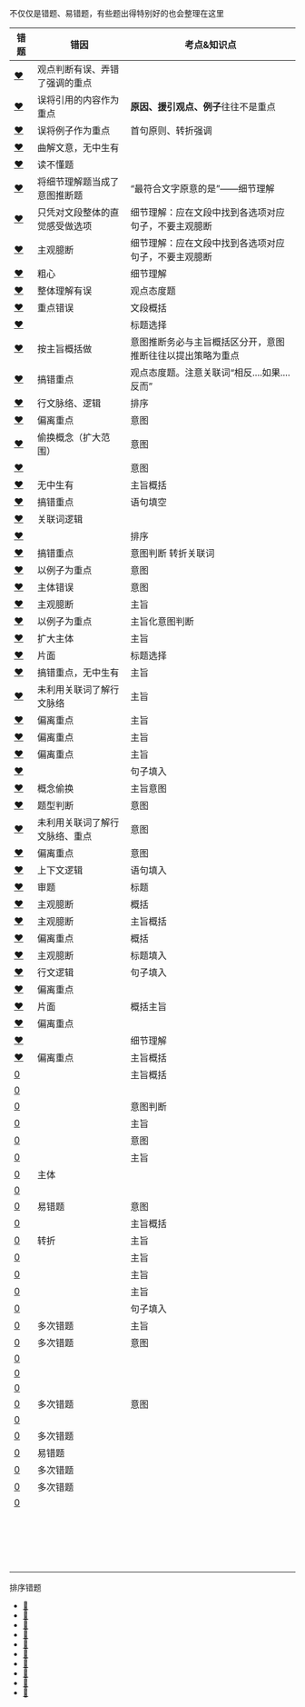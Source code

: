 



不仅仅是错题、易错题，有些题出得特别好的也会整理在这里



| 错题                                                         | 错因                           | 考点&知识点                                                |
| ------------------------------------------------------------ | ------------------------------ | ---------------------------------------------------------- |
| [❤](http://v.huatu.com/tiku/searchquestion?keyword=翻翻旧杂志&isRecommend=0&isHistory=0) | 观点判断有误、弄错了强调的重点 |                                                            |
| [❤](http://v.huatu.com/tiku/searchquestion?keyword=国际奥委会主席雅克&isRecommend=0&isHistory=0) | 误将引用的内容作为重点         | **原因、援引观点、例子**往往不是重点                       |
| [❤](http://v.huatu.com/tiku/searchquestion?keyword=掌握不到足够的讯息&isRecommend=0&isHistory=0) | 误将例子作为重点               | 首句原则、转折强调                                         |
| [❤](http://v.huatu.com/tiku/searchquestion?keyword=要想真正成为清洁能源领域的胜利者&isRecommend=0&isHistory=0) | 曲解文意，无中生有             |                                                            |
| [❤](http://v.huatu.com/tiku/searchquestion?keyword=吸引客户的基础环节&isRecommend=0&isHistory=0) | 读不懂题                       |                                                            |
| [❤](http://v.huatu.com/tiku/searchquestion?keyword=作为发展中国家，中国没有被要求限制二氧化碳排放量。&isRecommend=0&isHistory=0) | 将细节理解题当成了意图推断题   | “最符合文字原意的是”——细节理解                             |
| [❤](http://v.huatu.com/tiku/searchquestion?keyword=团购行业确有&isRecommend=0&isHistory=0) | 只凭对文段整体的直觉感受做选项 | 细节理解：应在文段中找到各选项对应句子，不要主观臆断       |
| [❤](http://v.huatu.com/tiku/searchquestion?keyword=像昆虫叮咬&isRecommend=0&isHistory=0) | 主观臆断                       | 细节理解：应在文段中找到各选项对应句子，不要主观臆断       |
| [❤](http://v.huatu.com/tiku/searchquestion?keyword=注册·微博的方式很简单&isRecommend=0&isHistory=0) | 粗心                           | 细节理解                                                   |
| [❤](http://v.huatu.com/tiku/searchquestion?keyword=是否构成抄袭&isRecommend=0&isHistory=0) | 整体理解有误                   | 观点态度题                                                 |
| [❤](http://v.huatu.com/tiku/searchquestion?keyword=夫妻间契约&isRecommend=0&isHistory=0) | 重点错误                       | 文段概括                                                   |
| [❤](http://v.huatu.com/tiku/searchquestion?keyword=机器人挑战中国制造&isRecommend=0&isHistory=0) |                                | 标题选择                                                   |
| [❤](http://v.huatu.com/tiku/searchquestion?keyword=只有独处才能找到自我&isRecommend=0&isHistory=0) | 按主旨概括做                   | 意图推断务必与主旨概括区分开，意图推断往往以提出策略为重点 |
| [❤](http://v.huatu.com/tiku/searchquestion?keyword=清代朴学的实证精神&isRecommend=0&isHistory=0) | 搞错重点                       | 观点态度题。注意关联词“相反....如果....反而”               |
| [❤](http://v.huatu.com/tiku/searchquestion?keyword=病中，其实是阅读和思考的大好&isRecommend=0&isHistory=0) | 行文脉络、逻辑                 | 排序                                                       |
| [❤](http://v.huatu.com/tiku/searchquestion?keyword=现在知识分子凭知识难以进行自我辩护&isRecommend=0&isHistory=0) | 偏离重点                       | 意图                                                       |
| [❤](http://v.huatu.com/tiku/searchquestion?keyword=如今一些人对幸福的迷惘和困惑&isRecommend=0&isHistory=0) | 偷换概念（扩大范围）           | 意图                                                       |
| [❤](http://v.huatu.com/tiku/searchquestion?keyword=科学的目标是探寻自然界的规律，&isRecommend=0&isHistory=0) |                                | 意图                                                       |
| [❤](http://v.huatu.com/tiku/searchquestion?keyword=传记是人类生命活动最为生动的记载&isRecommend=0&isHistory=0) | 无中生有                       | 主旨概括                                                   |
| [❤](http://v.huatu.com/tiku/searchquestion?keyword=密切联系群众，解决民生问题是我们加强社会建设各项工作的出发点和落脚点&isRecommend=0&isHistory=0) | 搞错重点                       | 语句填空                                                   |
| [❤](http://v.huatu.com/tiku/searchquestion?keyword=黑格尔思想所带来的哲学转向&isRecommend=0&isHistory=0) | 关联词逻辑                     |                                                            |
| [❤](http://v.huatu.com/tiku/searchquestion?keyword=珠宝的保值作用增强&isRecommend=0&isHistory=0) |                                | 排序                                                       |
| [❤](http://v.huatu.com/tiku/searchquestion?keyword=水资源的管理与制度相关&isRecommend=0&isHistory=0) | 搞错重点                       | 意图判断  转折关联词                                       |
| [❤](http://v.huatu.com/tiku/searchquestion?keyword=标语口号设计得更人文，更合理需要制定者深入地思考&isRecommend=0&isHistory=0) | 以例子为重点                   | 意图                                                       |
| [❤](http://v.huatu.com/tiku/searchquestion?keyword=煤炭时代&isRecommend=0&isHistory=0) | 主体错误                       | 意图                                                       |
| [❤](http://v.huatu.com/tiku/searchquestion?keyword=文学经典的传承&isRecommend=0&isHistory=0) | 主观臆断                       | 主旨                                                       |
| [❤](http://v.huatu.com/tiku/searchquestion?keyword=学者普遍认为地理环境对文明影响深远&isRecommend=0&isHistory=0) | 以例子为重点                   | 主旨化意图判断                                             |
| [❤](http://v.huatu.com/tiku/searchquestion?keyword=应深入发掘端午节浓厚的文化内涵&isRecommend=0&isHistory=0) | 扩大主体                       | 主旨                                                       |
| [❤](http://v.huatu.com/tiku/searchquestion?keyword=农业一旦走上正轨&isRecommend=0&isHistory=0) | 片面                           | 标题选择                                                   |
| [❤](http://v.huatu.com/tiku/searchquestion?keyword=暴胀是由一种被称作暴胀子场的势能推动的&isRecommend=0&isHistory=0) | 搞错重点，无中生有             | 主旨                                                       |
| [❤](http://v.huatu.com/tiku/searchquestion?keyword=加强空间透视的方法和技巧&isRecommend=0&isHistory=0) | 未利用关联词了解行文脉络       | 主旨                                                       |
| [❤](http://v.huatu.com/tiku/searchquestion?keyword=古代中国对云的命名&isRecommend=0&isHistory=0) | 偏离重点                       | 主旨                                                       |
| [❤](http://v.huatu.com/tiku/searchquestion?keyword=加强海马脑区的锻炼可改善记忆力&isRecommend=0&isHistory=0) | 偏离重点                       | 主旨                                                       |
| [❤](http://v.huatu.com/tiku/searchquestion?keyword=音乐教育应注重作品的道德教化&isRecommend=0&isHistory=0) | 偏离重点                       | 主旨                                                       |
| [❤](http://v.huatu.com/tiku/searchquestion?keyword=对培育社会主义核心价值观具有重要意义&isRecommend=0&isHistory=0) |                                | 句子填入                                                   |
| [❤](http://v.huatu.com/tiku/searchquestion?keyword=环境资源商品化可以更好地对环境进行保护&isRecommend=0&isHistory=0) | 概念偷换                       | 主旨意图                                                   |
| [❤](http://v.huatu.com/tiku/searchquestion?keyword=一手资料在书籍史研究中有重要价值&isRecommend=0&isHistory=0) | 题型判断                       | 意图                                                       |
| [❤](http://v.huatu.com/tiku/searchquestion?keyword=应发挥社会组织在解决产学研合作动力中的作用&isRecommend=0&isHistory=0) | 未利用关联词了解行文脉络、重点 | 意图                                                       |
| [❤](http://v.huatu.com/tiku/searchquestion?keyword=语言多样化对社会持续发展具有重要意义&isRecommend=0&isHistory=0) | 偏离重点                       | 意图                                                       |
| [❤](http://v.huatu.com/tiku/searchquestion?keyword=文化产业是一个渗透性、关联性很强的产业&isRecommend=0&isHistory=0) | 上下文逻辑                     | 语句填入                                                   |
| [❤](http://v.huatu.com/tiku/searchquestion?keyword=中微子：宇宙的使者&isRecommend=0&isHistory=0) | 审题                           | 标题                                                       |
| [❤](http://v.huatu.com/tiku/searchquestion?keyword=收入越来越向政府和资本倾斜&isRecommend=0&isHistory=0) | 主观臆断                       | 概括                                                       |
| [❤](http://v.huatu.com/tiku/searchquestion?keyword=成功可以自己定义&isRecommend=0&isHistory=0) | 主观臆断                       | 主旨概括                                                   |
| [❤](http://v.huatu.com/tiku/searchquestion?keyword=我国城镇化有很大的发展空间&isRecommend=0&isHistory=0) | 偏离重点                       | 概括                                                       |
| [❤](http://v.huatu.com/tiku/searchquestion?keyword=现在很多人对于甜味和吃糖感到排斥和恐惧&isRecommend=0&isHistory=0) | 主观臆断                       | 标题填入                                                   |
| [❤](http://v.huatu.com/tiku/searchquestion?keyword=只要改变心态，就能改变感到孤独状态&isRecommend=0&isHistory=0) | 行文逻辑                       | 句子填入                                                   |
| [❤](http://v.huatu.com/tiku/searchquestion?keyword=星团中存在着不同寻常的蓝离散星&isRecommend=0&isHistory=0) | 偏离重点                       |                                                            |
| [❤](http://v.huatu.com/tiku/searchquestion?keyword=人工智能带来社会建设的新机遇&isRecommend=0&isHistory=0) | 片面                           | 概括主旨                                                   |
| [❤](http://v.huatu.com/tiku/searchquestion?keyword=不发胖的"秘诀"&isRecommend=0&isHistory=0) | 偏离重点                       |                                                            |
| [❤](http://v.huatu.com/tiku/searchquestion?keyword=烧碱即氢氧化钠&isRecommend=0&isHistory=0) |                                | 细节理解                                                   |
| [❤](http://v.huatu.com/tiku/searchquestion?keyword=应用声控技术时代的来临&isRecommend=0&isHistory=0) | 偏离重点                       | 主旨概括                                                   |
| [0](http://v.huatu.com/tiku/searchquestion?keyword=我国目前团购网站数量不到2000家&isRecommend=0&isHistory=0) |                                | 主旨概括                                                   |
| [0](http://v.huatu.com/tiku/searchquestion?keyword=符号化的批评无助于教育和社会的进步&isRecommend=0&isHistory=0) |                                |                                                            |
| [0](http://v.huatu.com/tiku/searchquestion?keyword=与现代科技联姻&isRecommend=0&isHistory=0) |                                | 意图判断                                                   |
| [0](http://v.huatu.com/tiku/searchquestion?keyword=近代苏州的现代化进程&isRecommend=0&isHistory=0) |                                | 主旨                                                       |
| [0](http://v.huatu.com/tiku/searchquestion?keyword=倡导转变经济发展模式&isRecommend=0&isHistory=0) |                                | 意图                                                       |
| [0](http://v.huatu.com/tiku/searchquestion?keyword=艺术创作离不开民族特性&isRecommend=0&isHistory=0) |                                | 主旨                                                       |
| [0](http://v.huatu.com/tiku/searchquestion?keyword=行业收入差异反映了行业壁垒的存在&isRecommend=0&isHistory=0) | 主体                           |                                                            |
| [0](http://v.huatu.com/tiku/searchquestion?keyword=当代儒家研究学者依然没有走出轻&isRecommend=0&isHistory=0) |                                |                                                            |
| [0](http://v.huatu.com/tiku/searchquestion?keyword=利益是应对全球变暖问题的最大症结&isRecommend=0&isHistory=0) | 易错题                         | 意图                                                       |
| [0](http://v.huatu.com/tiku/searchquestion?keyword=人类应当建立尊重自然、和谐发展的价值理念&isRecommend=0&isHistory=0) |                                | 主旨概括                                                   |
| [0](http://v.huatu.com/tiku/searchquestion?keyword=微小的细菌相对于人类来说生命力更强&isRecommend=0&isHistory=0) | 转折                           | 主旨                                                       |
| [0](http://v.huatu.com/tiku/searchquestion?keyword=产权受到法律保护市场经济才能够正常运行&isRecommend=0&isHistory=0) |                                | 主旨                                                       |
| [0](http://v.huatu.com/tiku/searchquestion?keyword=是凭借自己或者他人的交易经验来进行判断的&isRecommend=0&isHistory=0) |                                | 主旨                                                       |
| [0](http://v.huatu.com/tiku/searchquestion?keyword=做善事是社会成员的权利&isRecommend=0&isHistory=0) |                                | 主旨                                                       |
| [0](http://v.huatu.com/tiku/searchquestion?keyword=我们亲眼目睹了灭绝&isRecommend=0&isHistory=0) |                                | 句子填入                                                   |
| [0](http://v.huatu.com/tiku/searchquestion?keyword=秦汉文化对于后世影响深远&isRecommend=0&isHistory=0) | 多次错题                       | 主旨                                                       |
| [0](http://v.huatu.com/tiku/searchquestion?keyword=国有企业之所以需要改革&isRecommend=0&isHistory=0) | 多次错题                       | 意图                                                       |
| [0](http://v.huatu.com/tiku/searchquestion?keyword=网络词汇是否纳入词典&isRecommend=0&isHistory=0) |                                |                                                            |
| [0](http://v.huatu.com/tiku/searchquestion?keyword=“文德”与“民德”的双向关联&isRecommend=0&isHistory=0) |                                |                                                            |
| [0](http://v.huatu.com/tiku/searchquestion?keyword=跨要素融合&isRecommend=0&isHistory=0) |                                |                                                            |
| [0](http://v.huatu.com/tiku/searchquestion?keyword=幸福传感器&isRecommend=0&isHistory=0) | 多次错题                       | 意图                                                       |
| [0](http://v.huatu.com/tiku/searchquestion?keyword=华北地区空气污染现象&isRecommend=0&isHistory=0) |                                |                                                            |
| [0](http://v.huatu.com/tiku/searchquestion?keyword=耳朵阅读灵感&isRecommend=0&isHistory=0) | 多次错题                       |                                                            |
| [0](http://v.huatu.com/tiku/searchquestion?keyword=南极科考站对当地生态环境的影响&isRecommend=0&isHistory=0) | 易错题                         |                                                            |
| [0](http://v.huatu.com/tiku/searchquestion?keyword=户籍管理体系的文化背景&isRecommend=0&isHistory=0) | 多次错题                       |                                                            |
| [0](http://v.huatu.com/tiku/searchquestion?keyword=复制与模仿的做法&isRecommend=0&isHistory=0) | 多次错题                       |                                                            |
| [0](http://v.huatu.com/tiku/searchquestion?keyword=同情的魔力&isRecommend=0&isHistory=0) |                                |                                                            |
|                                                              |                                |                                                            |
|                                                              |                                |                                                            |
|                                                              |                                |                                                            |
|                                                              |                                |                                                            |
|                                                              |                                |                                                            |
|                                                              |                                |                                                            |
|                                                              |                                |                                                            |
|                                                              |                                |                                                            |
|                                                              |                                |                                                            |
|                                                              |                                |                                                            |
|                                                              |                                |                                                            |
|                                                              |                                |                                                            |
|                                                              |                                |                                                            |
|                                                              |                                |                                                            |
|                                                              |                                |                                                            |
|                                                              |                                |                                                            |
|                                                              |                                |                                                            |
|                                                              |                                |                                                            |







排序错题

* [🍓](http://v.huatu.com/tiku/searchquestion?keyword=电磁和互联网技术的军事应用&isRecommend=0&isHistory=0)
* [🍓](http://v.huatu.com/tiku/searchquestion?keyword=即如美丑而言&isRecommend=0&isHistory=0)
* [🍓](http://v.huatu.com/tiku/searchquestion?keyword=再比如财产公开&isRecommend=0&isHistory=0)
* [🍓](http://v.huatu.com/tiku/searchquestion?keyword=理想城市一定有千万种不同的生活姿态&isRecommend=0&isHistory=0)
* [🍓](http://v.huatu.com/tiku/searchquestion?keyword=多肉植物来自高山沙漠&isRecommend=0&isHistory=0)
* [🍓](http://v.huatu.com/tiku/searchquestion?keyword=楼市远未到健康发展的程度&isRecommend=0&isHistory=0)
* [🍓](http://v.huatu.com/tiku/searchquestion?keyword=整个城市显得平和恬静&isRecommend=0&isHistory=0)
* [🍓](http://v.huatu.com/tiku/searchquestion?keyword=玛雅文化的源头是古代中国的文明&isRecommend=0&isHistory=0)
* [🍓](http://v.huatu.com/tiku/searchquestion?keyword=历史学家方豪在南京购得一批徽州文书&isRecommend=0&isHistory=0)
* [🍓](http://v.huatu.com/tiku/searchquestion?keyword=基克拉底文明是爱琴海上最古老的文明&isRecommend=0&isHistory=0)

